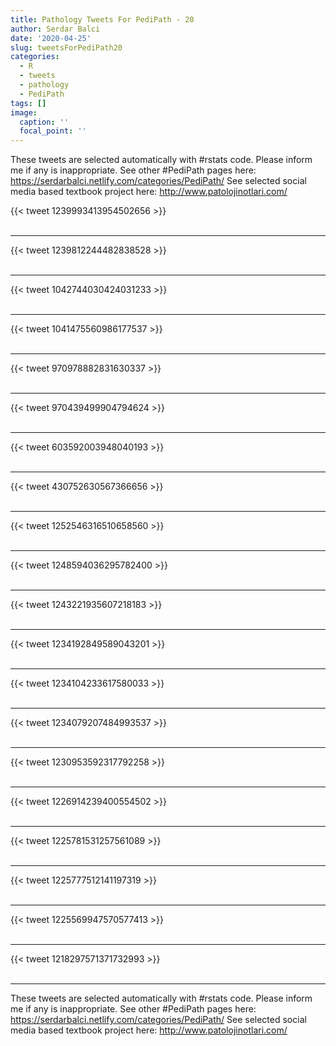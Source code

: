 ```yaml
---
title: Pathology Tweets For PediPath - 20
author: Serdar Balci
date: '2020-04-25'
slug: tweetsForPediPath20
categories:
  - R
  - tweets
  - pathology
  - PediPath
tags: []
image:
  caption: ''
  focal_point: ''
---
```



These tweets are selected automatically with #rstats code. Please inform me if any is inappropriate.
See other #PediPath pages here: https://serdarbalci.netlify.com/categories/PediPath/ 
See selected social media based textbook project here: http://www.patolojinotlari.com/

{{< tweet 1239993413954502656 >}}
<br>
<br>
<hr>
{{< tweet 1239812244482838528 >}}
<br>
<br>
<hr>
{{< tweet 1042744030424031233 >}}
<br>
<br>
<hr>
{{< tweet 1041475560986177537 >}}
<br>
<br>
<hr>
{{< tweet 970978882831630337 >}}
<br>
<br>
<hr>
{{< tweet 970439499904794624 >}}
<br>
<br>
<hr>
{{< tweet 603592003948040193 >}}
<br>
<br>
<hr>
{{< tweet 430752630567366656 >}}
<br>
<br>
<hr>
{{< tweet 1252546316510658560 >}}
<br>
<br>
<hr>
{{< tweet 1248594036295782400 >}}
<br>
<br>
<hr>
{{< tweet 1243221935607218183 >}}
<br>
<br>
<hr>
{{< tweet 1234192849589043201 >}}
<br>
<br>
<hr>
{{< tweet 1234104233617580033 >}}
<br>
<br>
<hr>
{{< tweet 1234079207484993537 >}}
<br>
<br>
<hr>
{{< tweet 1230953592317792258 >}}
<br>
<br>
<hr>
{{< tweet 1226914239400554502 >}}
<br>
<br>
<hr>
{{< tweet 1225781531257561089 >}}
<br>
<br>
<hr>
{{< tweet 1225777512141197319 >}}
<br>
<br>
<hr>
{{< tweet 1225569947570577413 >}}
<br>
<br>
<hr>
{{< tweet 1218297571371732993 >}}
<br>
<br>
<hr>


These tweets are selected automatically with #rstats code. Please inform me if any is inappropriate.
See other #PediPath pages here: https://serdarbalci.netlify.com/categories/PediPath/ 
See selected social media based textbook project here: http://www.patolojinotlari.com/
